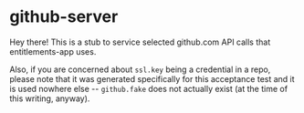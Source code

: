 # github-server

Hey there! This is a stub to service selected github.com API calls that entitlements-app uses.

Also, if you are concerned about `ssl.key` being a credential in a repo, please note that it was generated specifically for this acceptance test and it is used nowhere else -- `github.fake` does not actually exist (at the time of this writing, anyway).
